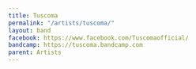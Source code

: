 ```yaml
---
title: Tuscoma
permalink: "/artists/tuscoma/"
layout: band
facebook: https://www.facebook.com/Tuscomaofficial/
bandcamp: https://tuscoma.bandcamp.com
parent: Artists
---
```

